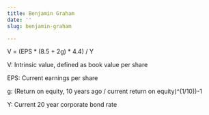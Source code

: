 ```yaml
---
title: Benjamin Graham
date: ''
slug: benjamin-graham

---
```

V = (EPS * (8.5 + 2g) * 4.4) / Y

V: Intrinsic value, defined as book value per share

EPS: Current earnings per share

g: (Return on equity, 10 years ago / current return on equity)^(1/10))-1

Y: Current 20 year corporate bond rate